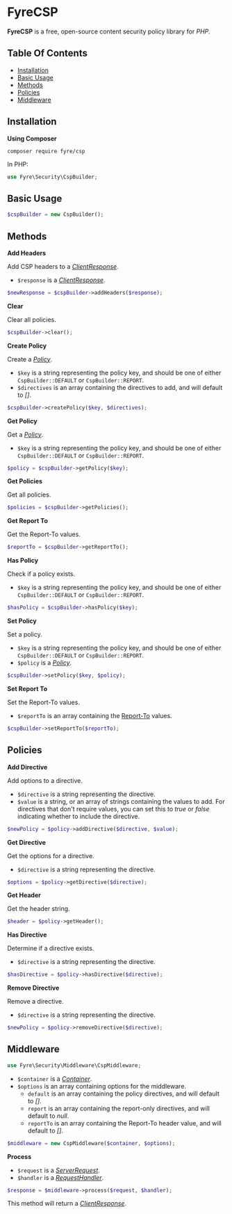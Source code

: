 # FyreCSP

**FyreCSP** is a free, open-source content security policy library for *PHP*.


## Table Of Contents
- [Installation](#installation)
- [Basic Usage](#basic-usage)
- [Methods](#methods)
- [Policies](#policies)
- [Middleware](#middleware)



## Installation

**Using Composer**

```
composer require fyre/csp
```

In PHP:

```php
use Fyre\Security\CspBuilder;
```


## Basic Usage

```php
$cspBuilder = new CspBuilder();
```


## Methods

**Add Headers**

Add CSP headers to a [*ClientResponse*](https://github.com/elusivecodes/FyreServer#client-responses).

- `$response` is a [*ClientResponse*](https://github.com/elusivecodes/FyreServer#client-responses).

```php
$newResponse = $cspBuilder->addHeaders($response);
```

**Clear**

Clear all policies.

```php
$cspBuilder->clear();
```

**Create Policy**

Create a [*Policy*](#policies).

- `$key` is a string representing the policy key, and should be one of either `CspBuilder::DEFAULT` or `CspBuilder::REPORT`.
- `$directives` is an array containing the directives to add, and will default to *[]*.

```php
$cspBuilder->createPolicy($key, $directives);
```

**Get Policy**

Get a [*Policy*](#policies).

- `$key` is a string representing the policy key, and should be one of either `CspBuilder::DEFAULT` or `CspBuilder::REPORT`.

```php
$policy = $cspBuilder->getPolicy($key);
```

**Get Policies**

Get all policies.

```php
$policies = $cspBuilder->getPolicies();
```

**Get Report To**

Get the Report-To values.

```php
$reportTo = $cspBuilder->getReportTo();
```

**Has Policy**

Check if a policy exists.

- `$key` is a string representing the policy key, and should be one of either `CspBuilder::DEFAULT` or `CspBuilder::REPORT`.

```php
$hasPolicy = $cspBuilder->hasPolicy($key);
```

**Set Policy**

Set a policy.

- `$key` is a string representing the policy key, and should be one of either `CspBuilder::DEFAULT` or `CspBuilder::REPORT`.
- `$policy` is a [*Policy*](#policies).

```php
$cspBuilder->setPolicy($key, $policy);
```

**Set Report To**

Set the Report-To values.

- `$reportTo` is an array containing the [Report-To](https://developer.mozilla.org/en-US/docs/Web/HTTP/Headers/Content-Security-Policy/report-to) values.

```php
$cspBuilder->setReportTo($reportTo);
```


## Policies

**Add Directive**

Add options to a directive.

- `$directive` is a string representing the directive.
- `$value` is a string, or an array of strings containing the values to add. For directives that don't require values, you can set this to *true* or *false* indicating whether to include the directive.

```php
$newPolicy = $policy->addDirective($directive, $value);
```

**Get Directive**

Get the options for a directive.

- `$directive` is a string representing the directive.

```php
$options = $policy->getDirective($directive);
```

**Get Header**

Get the header string.

```php
$header = $policy->getHeader();
```

**Has Directive**

Determine if a directive exists.

- `$directive` is a string representing the directive.

```php
$hasDirective = $policy->hasDirective($directive);
```

**Remove Directive**

Remove a directive.

- `$directive` is a string representing the directive.

```php
$newPolicy = $policy->removeDirective($directive);
```


## Middleware

```php
use Fyre\Security\Middleware\CspMiddleware;
```

- `$container` is a [*Container*](https://github.com/elusivecodes/FyreContainer).
- `$options` is an array containing options for the middleware.
    - `default` is an array containing the policy directives, and will default to *[]*.
    - `report` is an array containing the report-only directives, and will default to *null*.
    - `reportTo` is an array containing the Report-To header value, and will default to *[]*.

```php
$middleware = new CspMiddleware($container, $options);
```

**Process**

- `$request` is a [*ServerRequest*](https://github.com/elusivecodes/FyreServer#server-requests).
- `$handler` is a [*RequestHandler*](https://github.com/elusivecodes/FyreMiddleware#request-handlers).

```php
$response = $middleware->process($request, $handler);
```

This method will return a [*ClientResponse*](https://github.com/elusivecodes/FyreServer#client-responses).